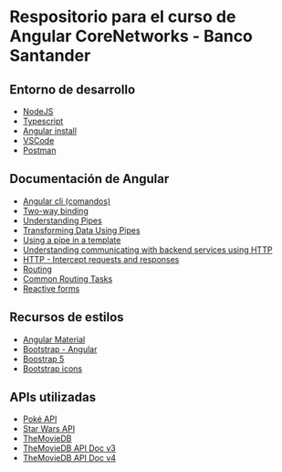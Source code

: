 # Respositorio para el curso de Angular CoreNetworks - Banco Santander

## Entorno de desarrollo

* [NodeJS](https://nodejs.org/en/)
* [Typescript](https://www.typescriptlang.org/download)
* [Angular install](https://angular.io/guide/setup-local)
* [VSCode](https://code.visualstudio.com/)
* [Postman](https://www.postman.com/)


## Documentación de Angular

* [Angular cli (comandos)](https://angular.io/cli)
* [Two-way binding](https://angular.io/guide/two-way-binding)
* [Understanding Pipes
](https://angular.io/guide/pipes-overview)
* [Transforming Data Using Pipes
](https://angular.io/guide/pipes)
* [Using a pipe in a template](https://angular.io/guide/pipe-template)
* [Understanding communicating with backend services using HTTP](https://angular.io/guide/understanding-communicating-with-http)
* [HTTP - Intercept requests and responses](https://angular.io/guide/http-intercept-requests-and-responses)
* [Routing](https://angular.io/guide/routing-overview)
* [Common Routing Tasks
](https://angular.io/guide/router)
* [Reactive forms](https://angular.io/guide/reactive-forms)

## Recursos de estilos

* [Angular Material](https://material.angular.io/)
* [Bootstrap - Angular](https://ng-bootstrap.github.io/#/home)
* [Boostrap 5](https://getbootstrap.com/)
* [Bootstrap icons](https://www.npmjs.com/package/ngx-bootstrap-icons)


## APIs utilizadas

* [Poké API](https://pokeapi.co/)
* [Star Wars API](https://swapi.dev/)
* [TheMovieDB](https://www.themoviedb.org/)
* [TheMovieDB API Doc v3](https://developers.themoviedb.org/3)
* [TheMovieDB API Doc v4](https://developers.themoviedb.org/4)

